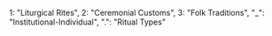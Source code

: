 1: "Liturgical Rites", 2: "Ceremonial Customs", 3: "Folk Traditions", "_": "Institutional-Individual", ".": "Ritual Types"